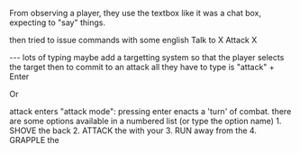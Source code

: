 From observing a player, they use the textbox like it was a chat box, expecting to "say" things.

then tried to issue commands with some english
Talk to X
Attack X

--- lots of typing
maybe add a targetting system
so that the player selects the target
then to commit to an attack all they have to type is "attack" + Enter

Or

attack enters "attack mode":
    pressing enter enacts a 'turn' of combat. there are some options available in a numbered list (or type the option name)
        1. SHOVE the <target> back
        2. ATTACK the <target> with your <weapon>
        3. RUN away from the <target>
        4. GRAPPLE the <target>
